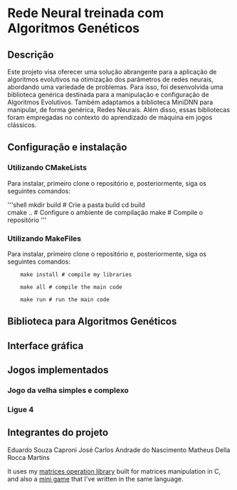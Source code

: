 # Rede Neural treinada com Algoritmos Genéticos

## Descrição

Este projeto visa oferecer uma solução abrangente para a aplicação de algoritmos evolutivos na otimização dos parâmetros de redes neurais, abordando uma variedade de problemas. Para isso, foi desenvolvida uma biblioteca genérica destinada para a manipulação e configuração de Algoritmos Evolutivos. Também adaptamos a biblioteca MiniDNN para manipular, de forma genérica, Redes Neurais. Além disso, essas bibliotecas foram empregadas no contexto do aprendizado de máquina em jogos clássicos.

## Configuração e instalação

### Utilizando CMakeLists

Para instalar, primeiro clone o repositório e, posteriormente, siga os seguintes comandos:

'''shell
    mkdir build   # Crie a pasta build
    cd build      
    cmake ..      # Configure o ambiente de compilação
    make          # Compile o repositório
'''

### Utilizando MakeFiles

Para instalar, primeiro clone o repositório e, posteriormente, siga os seguintes comandos:

```shell
    make install # compile my libraries 

    make all # compile the main code

    make run # run the main code
```




## Biblioteca para Algoritmos Genéticos




## Interface gráfica



## Jogos implementados

### Jogo da velha simples e complexo



### Ligue 4



## Integrantes do projeto

Eduardo Souza Caproni
José Carlos Andrade do Nascimento
Matheus Della Rocca Martins








It uses my [matrices operation library](https://github.com/joseCarlosAndrade/MatrixOperationLib-C) built for matrices manipulation in C, and also a [mini game](https://github.com/joseCarlosAndrade/dev-jc/tree/main/c/study/game) that I've written in the same language.
